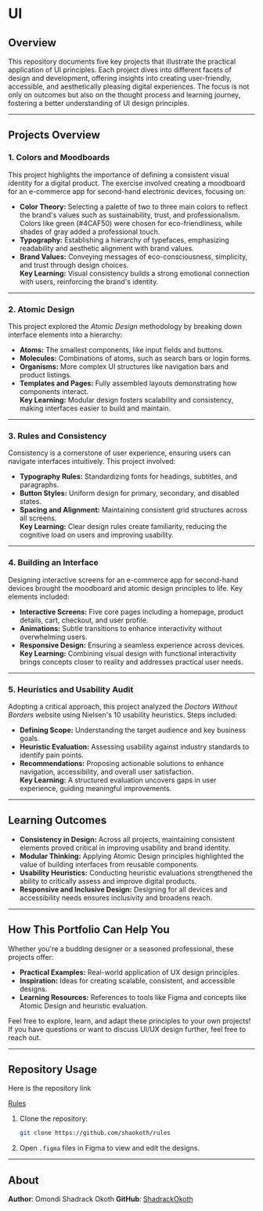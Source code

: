 # UI 


## **Overview**
This repository documents five key projects that illustrate the practical application of UI principles. Each project dives into different facets of design and development, offering insights into creating user-friendly, accessible, and aesthetically pleasing digital experiences. The focus is not only on outcomes but also on the thought process and learning journey, fostering a better understanding of UI design principles.

---

## **Projects Overview**

### 1. **Colors and Moodboards**
This project highlights the importance of defining a consistent visual identity for a digital product. The exercise involved creating a moodboard for an e-commerce app for second-hand electronic devices, focusing on:
- **Color Theory:** Selecting a palette of two to three main colors to reflect the brand's values such as sustainability, trust, and professionalism. Colors like green (#4CAF50) were chosen for eco-friendliness, while shades of gray added a professional touch.
- **Typography:** Establishing a hierarchy of typefaces, emphasizing readability and aesthetic alignment with brand values.
- **Brand Values:** Conveying messages of eco-consciousness, simplicity, and trust through design choices.  
**Key Learning:** Visual consistency builds a strong emotional connection with users, reinforcing the brand's identity.

---

### 2. **Atomic Design**
This project explored the *Atomic Design* methodology by breaking down interface elements into a hierarchy:
- **Atoms:** The smallest components, like input fields and buttons.
- **Molecules:** Combinations of atoms, such as search bars or login forms.
- **Organisms:** More complex UI structures like navigation bars and product listings.
- **Templates and Pages:** Fully assembled layouts demonstrating how components interact.  
**Key Learning:** Modular design fosters scalability and consistency, making interfaces easier to build and maintain.

---

### 3. **Rules and Consistency**
Consistency is a cornerstone of user experience, ensuring users can navigate interfaces intuitively. This project involved:
- **Typography Rules:** Standardizing fonts for headings, subtitles, and paragraphs.
- **Button Styles:** Uniform design for primary, secondary, and disabled states.
- **Spacing and Alignment:** Maintaining consistent grid structures across all screens.  
**Key Learning:** Clear design rules create familiarity, reducing the cognitive load on users and improving usability.

---

### 4. **Building an Interface**
Designing interactive screens for an e-commerce app for second-hand devices brought the moodboard and atomic design principles to life. Key elements included:
- **Interactive Screens:** Five core pages including a homepage, product details, cart, checkout, and user profile.
- **Animations:** Subtle transitions to enhance interactivity without overwhelming users.
- **Responsive Design:** Ensuring a seamless experience across devices.  
**Key Learning:** Combining visual design with functional interactivity brings concepts closer to reality and addresses practical user needs.

---

### 5. **Heuristics and Usability Audit**
Adopting a critical approach, this project analyzed the *Doctors Without Borders* website using Nielsen's 10 usability heuristics. Steps included:
- **Defining Scope:** Understanding the target audience and key business goals.
- **Heuristic Evaluation:** Assessing usability against industry standards to identify pain points.
- **Recommendations:** Proposing actionable solutions to enhance navigation, accessibility, and overall user satisfaction.  
**Key Learning:** A structured evaluation uncovers gaps in user experience, guiding meaningful improvements.

---

## **Learning Outcomes**
- **Consistency in Design:** Across all projects, maintaining consistent elements proved critical in improving usability and brand identity.
- **Modular Thinking:** Applying Atomic Design principles highlighted the value of building interfaces from reusable components.
- **Usability Heuristics:** Conducting heuristic evaluations strengthened the ability to critically assess and improve digital products.
- **Responsive and Inclusive Design:** Designing for all devices and accessibility needs ensures inclusivity and broadens reach.

---

## **How This Portfolio Can Help You**
Whether you're a budding designer or a seasoned professional, these projects offer:
- **Practical Examples:** Real-world application of UX design principles.
- **Inspiration:** Ideas for creating scalable, consistent, and accessible designs.
- **Learning Resources:** References to tools like Figma and concepts like Atomic Design and heuristic evaluation.

Feel free to explore, learn, and adapt these principles to your own projects! If you have questions or want to discuss UI/UX design further, feel free to reach out.

---

## Repository Usage

Here is the repository link

[Rules](https://github.com/shaokoth/rules)


1. Clone the repository:
   ```bash
   git clone https://github.com/shaokoth/rules
   ```
2. Open `.figma` files in Figma to view and edit the designs.

---

## About
**Author**: Omondi Shadrack Okoth 
**GitHub**: [ShadrackOkoth](https://github.com/shaokoth)  